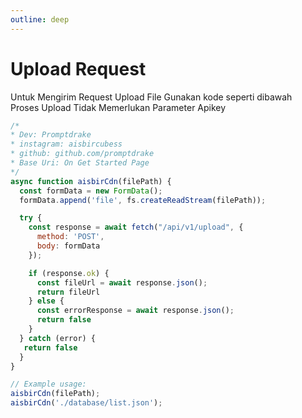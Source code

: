 ```yaml
---
outline: deep
---
```

# Upload Request

Untuk Mengirim Request Upload File Gunakan kode seperti dibawah<br>
Proses Upload Tidak Memerlukan Parameter Apikey
```js
/*
* Dev: Promptdrake
* instagram: aisbircubess
* github: github.com/promptdrake
* Base Uri: On Get Started Page
*/
async function aisbirCdn(filePath) {
  const formData = new FormData();
  formData.append('file', fs.createReadStream(filePath));

  try {
    const response = await fetch("/api/v1/upload", {
      method: 'POST',
      body: formData
    });

    if (response.ok) {
      const fileUrl = await response.json();
      return fileUrl
    } else {
      const errorResponse = await response.json();
      return false
    }
  } catch (error) {
   return false
  }
}

// Example usage:
aisbirCdn(filePath);
aisbirCdn('./database/list.json');
```
